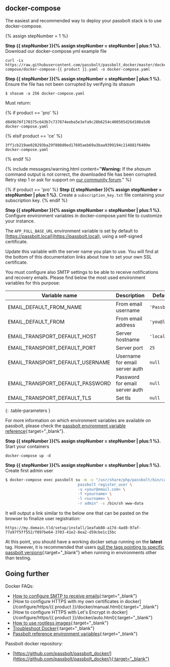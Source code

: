
## docker-compose

The easiest and recommended way to deploy your passbolt stack is to use docker-compose.

{% assign stepNumber = 1 %}

**Step {{ stepNumber }}{% assign stepNumber = stepNumber | plus:1 %}.** Download our docker-compose.yml example file

```
curl -Ls https://raw.githubusercontent.com/passbolt/passbolt_docker/master/docker-compose/docker-compose-{{ product }}.yaml -o docker-compose.yaml
```

**Step {{ stepNumber }}{% assign stepNumber = stepNumber | plus:1 %}.** Ensure the file has not been corrupted by verifying its shasum

```
$ shasum -a 256 docker-compose.yaml
```

Must return:

{% if product == 'pro' %}
```
d849b76f170375c643b7c737874eeba5e3efa9c28b6254c400505d26d108a5d6  docker-compose.yaml
```
{% elsif product == 'ce' %}
```
3ff1cb219ae028293ba29f808d0ed17695aeb69a3baa9399194c214881f6409e  docker-compose.yaml
```
{% endif %}

{% include messages/warning.html
    content="<b>Warning:</b> If the <i>shasum</i> command output is not correct, the downloaded file has been corrupted. Retry step 1 or ask for support on <a href='https://community.passbolt.com'>our community forum</a>."
%}

{% if product == 'pro' %}
**Step {{ stepNumber }}{% assign stepNumber = stepNumber | plus:1 %}.** Create a `subscription_key.txt` file containing your subscription key.
{% endif %}

**Step {{ stepNumber }}{% assign stepNumber = stepNumber | plus:1 %}.** Configure environment variables in docker-compose.yaml file to customize your instance.

The `APP_FULL_BASE_URL` environment variable is set by default to [https://passbolt.local](https://passbolt.local), using a self-signed certificate.

Update this variable with the server name you plan to use. You will find at the bottom of this documentation links about how to set your own SSL certificate.

You must configure also SMTP settings to be able to receive notifications and recovery emails. Please find below
the most used environment variables for this purpose:

| Variable name                    | Description                    | Default value     |
|----------------------------------|--------------------------------|-------------------|
| EMAIL_DEFAULT_FROM_NAME          | From email username            | `'Passbolt'`      |
| EMAIL_DEFAULT_FROM               | From email address             | `'you@localhost'` |
| EMAIL_TRANSPORT_DEFAULT_HOST     | Server hostname                | `'localhost'`     |
| EMAIL_TRANSPORT_DEFAULT_PORT     | Server port                    | `25`              |
| EMAIL_TRANSPORT_DEFAULT_USERNAME | Username for email server auth | `null`            |
| EMAIL_TRANSPORT_DEFAULT_PASSWORD | Password for email server auth | `null`            |
| EMAIL_TRANSPORT_DEFAULT_TLS      | Set tls                        | `null`            |
{: .table-parameters }

For more information on which environment variables are available on passbolt, please check the [passbolt environment variable reference](/configure/environment/reference.html){:target="_blank"}.

**Step {{ stepNumber }}{% assign stepNumber = stepNumber | plus:1 %}.** Start your containers

```
docker-compose up -d
```

**Step {{ stepNumber }}{% assign stepNumber = stepNumber | plus:1 %}.** Create first admin user

```bash
$ docker-compose exec passbolt su -m -c "/usr/share/php/passbolt/bin/cake \
                                passbolt register_user \
                                -u <your@email.com> \
                                -f <yourname> \
                                -l <surname> \
                                -r admin" -s /bin/sh www-data
```

It will output a link similar to the below one that can be pasted on the browser to finalize user registration:

```
https://my.domain.tld/setup/install/1eafab88-a17d-4ad8-97af-77a97f5ff552/f097be64-3703-41e2-8ea2-d59cbe1c15bc
```

At this point, you should have a working docker setup running on the **latest** tag. However, it is recommended that users [pull the tags pointing to specific passbolt versions](https://hub.docker.com/r/passbolt/passbolt/tags){:target="_blank"} when running in environments other than testing.

## Going further

Docker FAQs:

* [How to configure SMTP to receive emails](/configure/email/setup){:target="_blank"}
* [How to configure HTTPS with my own certificates in docker](/configure/https/{{ product }}/docker/manual.html){:target="_blank"}
* [How to configure HTTPS with Let's Encrypt in docker](/configure/https/{{ product }}/docker/auto.html){:target="_blank"}
* [How to use rootless images](/faq/hosting/how-to-use-rootless-images){:target="_blank"}
* [Troubleshoot Docker](/faq/hosting/troubleshoot-docker){:target="_blank"}
* [Passbolt reference environment variables](/configure/environment/reference.html){:target="_blank"}

Passbolt docker repository:

* [https://github.com/passbolt/passbolt_docker/](https://github.com/passbolt/passbolt_docker/){:target="_blank"}
